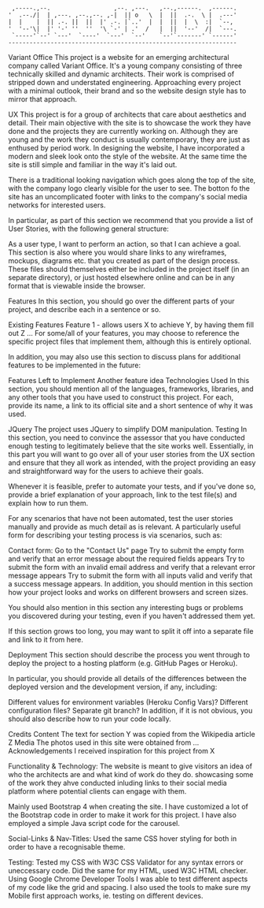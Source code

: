      ,-----.,--.                  ,--. ,---.   ,--.,------.  ,------.
    '  .--./|  | ,---. ,--.,--. ,-|  || o   \  |  ||  .-.  \ |  .---'
    |  |    |  || .-. ||  ||  |' .-. |`..'  |  |  ||  |  \  :|  `--, 
    '  '--'\|  |' '-' ''  ''  '\ `-' | .'  /   |  ||  '--'  /|  `---.
     `-----'`--' `---'  `----'  `---'  `--'    `--'`-------' `------'
    ----------------------------------------------------------------- 
Variant Office
This project is a website for an emerging architectural company called Variant Office. 
It's a young company consisting of three technically skilled and dynamic architects. Their work is comprised of stripped down 
and understated engineering. Approaching every project with a minimal outlook, their brand and so the website design style 
has to mirror that approach.


UX
This project is for a group of architects that care about aesthetics and detail. Their main objective with the site is to 
showcase the work they have done and the projects they are currently working on. Although they are young and the work they 
conduct is usually contemporary, they are just as enthused by period work. In designing the website, I have incorporated a modern and 
sleek look onto the style of the website. At the same time the site is still simple and familiar in the way it's laid out. 

There is a traditional looking navigation which goes along the top of the site, with the company logo clearly visible for the user
to see. The botton fo the site has an uncomplicated footer with links to the company's social media networks for interested users.

In particular, as part of this section we recommend that you provide a list of User Stories, with the following general structure:

As a user type, I want to perform an action, so that I can achieve a goal.
This section is also where you would share links to any wireframes, mockups, diagrams etc. that you created as part of the design process. These files should themselves either be included in the project itself (in an separate directory), or just hosted elsewhere online and can be in any format that is viewable inside the browser.

Features
In this section, you should go over the different parts of your project, and describe each in a sentence or so.

Existing Features
Feature 1 - allows users X to achieve Y, by having them fill out Z
...
For some/all of your features, you may choose to reference the specific project files that implement them, although this is entirely optional.

In addition, you may also use this section to discuss plans for additional features to be implemented in the future:

Features Left to Implement
Another feature idea
Technologies Used
In this section, you should mention all of the languages, frameworks, libraries, and any other tools that you have used to construct this project. For each, provide its name, a link to its official site and a short sentence of why it was used.

JQuery
The project uses JQuery to simplify DOM manipulation.
Testing
In this section, you need to convince the assessor that you have conducted enough testing to legitimately believe that the site works well. Essentially, in this part you will want to go over all of your user stories from the UX section and ensure that they all work as intended, with the project providing an easy and straightforward way for the users to achieve their goals.

Whenever it is feasible, prefer to automate your tests, and if you've done so, provide a brief explanation of your approach, link to the test file(s) and explain how to run them.

For any scenarios that have not been automated, test the user stories manually and provide as much detail as is relevant. A particularly useful form for describing your testing process is via scenarios, such as:

Contact form:
Go to the "Contact Us" page
Try to submit the empty form and verify that an error message about the required fields appears
Try to submit the form with an invalid email address and verify that a relevant error message appears
Try to submit the form with all inputs valid and verify that a success message appears.
In addition, you should mention in this section how your project looks and works on different browsers and screen sizes.

You should also mention in this section any interesting bugs or problems you discovered during your testing, even if you haven't addressed them yet.

If this section grows too long, you may want to split it off into a separate file and link to it from here.

Deployment
This section should describe the process you went through to deploy the project to a hosting platform (e.g. GitHub Pages or Heroku).

In particular, you should provide all details of the differences between the deployed version and the development version, if any, including:

Different values for environment variables (Heroku Config Vars)?
Different configuration files?
Separate git branch?
In addition, if it is not obvious, you should also describe how to run your code locally.

Credits
Content
The text for section Y was copied from the Wikipedia article Z
Media
The photos used in this site were obtained from ...
Acknowledgements
I received inspiration for this project from X






Functionality & Technology:
The website is meant to give visitors an idea of who the architects are and what kind of work do they do.
showcasing some of the work they ahve conducted inluding links to their social media platform where 
potential clients can engage with them. 

Mainly used Bootstrap 4 when creating the site. I have customized a lot of the Bootstrap code
in order to make it work for this project. I have also employed a simple Java script code for the carousel.


Social-Links & Nav-Titles:
Used the same CSS hover styling for both in order to have a recognisable theme.

Testing:
Tested my CSS with W3C CSS Validator for any syntax errors or uneccessary code. Did the same for my HTML,
used W3C HTML checker. Using Google Chrome Developer Tools I was able to test different aspects of my code like the grid and 
spacing. I also used the tools to make sure my Mobile first approach works, ie. testing on different devices.


